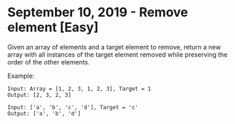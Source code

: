 # September 10, 2019 - Remove element [Easy]

Given an array of elements and a target element to remove, return a new array 
with all instances of the target element removed while preserving the order 
of the other elements.

Example:
```
Input: Array = [1, 2, 3, 1, 2, 3], Target = 1
Output: [2, 3, 2, 3]

Input: ['a', 'b', 'c', 'd'], Target = 'c'
Output: ['a', 'b', 'd']
```